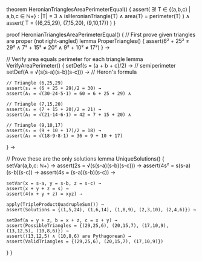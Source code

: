 theorem HeronianTrianglesAreaPerimeterEqual() {
  assert(
    ∃! T ∈ {(a,b,c) | a,b,c ∈ ℕ+} : |T| = 3 ∧
    isHeronianTriangle(T) ∧ 
    area(T) = perimeter(T)
  ) ∧
  assert(
    T = {(6,25,29), (7,15,20), (9,10,17)}
  )
}

proof HeronianTrianglesAreaPerimeterEqual() {
  // First prove given triangles are proper (not right-angled)
  lemma ProperTriangles() {
    assert(6² + 25² ≠ 29² ∧ 7² + 15² ≠ 20² ∧ 9² + 10² ≠ 17²)
  } →

  // Verify area equals perimeter for each triangle
  lemma VerifyAreaPerimeter() {
    setDef(s = (a + b + c)/2) →  // semiperimeter
    setDef(A = √(s(s-a)(s-b)(s-c))) →  // Heron's formula
    
    // Triangle (6,25,29)
    assert(s₁ = (6 + 25 + 29)/2 = 30) →
    assert(A₁ = √(30·24·5·1) = 60 = 6 + 25 + 29) ∧

    // Triangle (7,15,20)
    assert(s₂ = (7 + 15 + 20)/2 = 21) →
    assert(A₂ = √(21·14·6·1) = 42 = 7 + 15 + 20) ∧

    // Triangle (9,10,17)
    assert(s₃ = (9 + 10 + 17)/2 = 18) →
    assert(A₃ = √(18·9·8·1) = 36 = 9 + 10 + 17)
  } →

  // Prove these are the only solutions
  lemma UniqueSolutions() {
    setVar(a,b,c: ℕ+) →
    assert(2s = √(s(s-a)(s-b)(s-c))) →
    assert(4s² = s(s-a)(s-b)(s-c)) →
    assert(4s = (s-a)(s-b)(s-c)) →
    
    setVar(x = s-a, y = s-b, z = s-c) →
    assert(x + y + z = s) →
    assert(4(x + y + z) = xyz) →
    
    apply(TripleProductQuadrupleSum()) →
    assert(Solutions = {(1,5,24), (1,6,14), (1,8,9), (2,3,10), (2,4,6)}) →
    
    setDef(a = y + z, b = x + z, c = x + y) →
    assert(PossibleTriangles = {(29,25,6), (20,15,7), (17,10,9), (13,12,5), (10,8,6)}) →
    assert((13,12,5) ∧ (10,8,6) are Pythagorean) →
    assert(ValidTriangles = {(29,25,6), (20,15,7), (17,10,9)})
  }
}